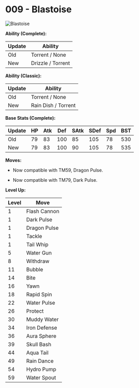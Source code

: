 # 009 - Blastoise
![][009]

**Ability (Complete):**

Update | Ability
---    | ---
Old    | Torrent / None
New    | Drizzle / Torrent

**Ability (Classic):**

Update | Ability
---    | ---
Old    | Torrent / None
New    | Rain Dish / Torrent

**Base Stats (Complete):**

Update | HP | Atk | Def | SAtk | SDef | Spd | BST
---    | ---| --- | --- | ---  | ---  | --- | ---
Old    | 79 |  83 |  100 |  85  |  105  |  78  |  530
New    | 79 |  83 |  100 |  90  |  105  |  78  |  535

**Moves:**

 - Now compatible with TM59, Dragon Pulse.

 - Now compatible with TM79, Dark Pulse.

**Level Up:**

Level | Move
---   | ---
  1   | Flash Cannon
  1   | Dark Pulse
  1   | Dragon Pulse
  1   | Tackle
  1   | Tail Whip
  5   | Water Gun
  8   | Withdraw
 11   | Bubble
 14   | Bite
 16   | Yawn
 18   | Rapid Spin
 22   | Water Pulse
 26   | Protect
 30   | Muddy Water
 34   | Iron Defense
 36   | Aura Sphere
 39   | Skull Bash
 44   | Aqua Tail
 49   | Rain Dance
 54   | Hydro Pump
 59   | Water Spout



[009]: https://raw.githubusercontent.com/PokeAPI/sprites/master/sprites/pokemon/9.png "Blastoise"
